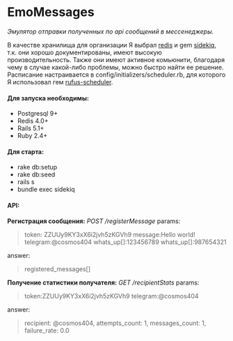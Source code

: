 # EmoMessages
_Эмулятор отправки полученных по api сообщений в мессенеджеры._

В качестве хранилища для организации Я выбрал [redis](https://redis.io/) и gem [sidekiq](https://github.com/mperham/sidekiq), т.к. они хорошо документированы, имеют высокую производительность. Также они имеют активное комьюнити, благодаря чему в случае какой-либо проблемы, можно быстро найти ее решение. Расписание настраивается в config/initializers/scheduler.rb, для которого Я использовал гем [rufus-scheduler](https://github.com/jmettraux/rufus-scheduler).

#### Для запуска необходимы:
- Postgresql 9+
- Redis 4.0+
- Rails 5.1+
- Ruby 2.4+

#### Для старта:
- rake db:setup
- rake db:seed
- rails s
- bundle exec sidekiq

#### API:
__Регистрация сообщения:__ _POST /registerMessage_
params:
>token: ZZUUy9KY3xX6i2jvh5zKGVh9
message:Hello world!
telegram:@cosmos404
whats_up[]:123456789
whats_up[]:987654321

answer:
> registered_messages[]

__Получение статистики получателя:__ _GET /recipientStats_
params:
>token:ZZUUy9KY3xX6i2jvh5zKGVh9
 telegram:@cosmos404

answer:
> recipient: @cosmos404,
    attempts_count: 1,
    messages_count: 1,
    failure_rate: 0.0
